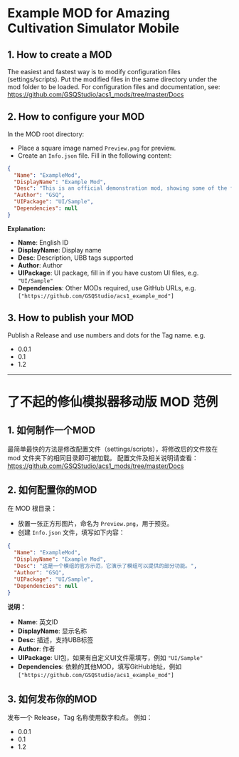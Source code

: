 # Example MOD for Amazing Cultivation Simulator Mobile

## 1. How to create a MOD
The easiest and fastest way is to modify configuration files (settings/scripts). Put the modified files in the same directory under the mod folder to be loaded.
For configuration files and documentation, see: https://github.com/GSQStudio/acs1_mods/tree/master/Docs

## 2. How to configure your MOD
In the MOD root directory:
- Place a square image named `Preview.png` for preview.
- Create an `Info.json` file. Fill in the following content:
```json
{
  "Name": "ExampleMod",
  "DisplayName": "Example Mod",
  "Desc": "This is an official demonstration mod, showing some of the features mods can provide.",
  "Author": "GSQ",
  "UIPackage": "UI/Sample",
  "Dependencies": null
}
```
**Explanation:**
- **Name**: English ID
- **DisplayName**: Display name
- **Desc**: Description, UBB tags supported
- **Author**: Author
- **UIPackage**: UI package, fill in if you have custom UI files, e.g. `"UI/Sample"`
- **Dependencies**: Other MODs required, use GitHub URLs, e.g. `["https://github.com/GSQStudio/acs1_example_mod"]`

## 3. How to publish your MOD
Publish a Release and use numbers and dots for the Tag name.
e.g.
- 0.0.1
- 0.1
- 1.2

---

# 了不起的修仙模拟器移动版 MOD 范例

## 1. 如何制作一个MOD
最简单最快的方法是修改配置文件（settings/scripts），将修改后的文件放在 mod 文件夹下的相同目录即可被加载。
配置文件及相关说明请查看：https://github.com/GSQStudio/acs1_mods/tree/master/Docs

## 2. 如何配置你的MOD
在 MOD 根目录：
- 放置一张正方形图片，命名为 `Preview.png`，用于预览。
- 创建 `Info.json` 文件，填写如下内容：
```json
{
  "Name": "ExampleMod",
  "DisplayName": "Example Mod",
  "Desc": "这是一个模组的官方示范，它演示了模组可以提供的部分功能。",
  "Author": "GSQ",
  "UIPackage": "UI/Sample",
  "Dependencies": null
}
```
**说明：**
- **Name**: 英文ID
- **DisplayName**: 显示名称
- **Desc**: 描述，支持UBB标签
- **Author**: 作者
- **UIPackage**: UI包，如果有自定义UI文件需填写，例如 `"UI/Sample"`
- **Dependencies**: 依赖的其他MOD，填写GitHub地址，例如 `["https://github.com/GSQStudio/acs1_example_mod"]`

## 3. 如何发布你的MOD
发布一个 Release，Tag 名称使用数字和点。
例如：
- 0.0.1
- 0.1
- 1.2


